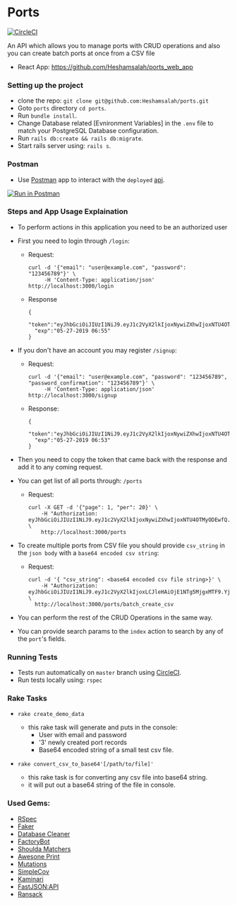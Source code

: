 # Ports
[![CircleCI](https://circleci.com/gh/Heshamsalah/ports/tree/master.svg?style=svg)](https://circleci.com/gh/Heshamsalah/ports/tree/master)

An API which allows you to manage ports with CRUD operations and also you can
create batch ports at once from a CSV file
* React App: https://github.com/Heshamsalah/ports_web_app

### Setting up the project
- clone the repo: `git clone git@github.com:Heshamsalah/ports.git`
- Goto `ports` directory `cd ports`.
- Run `bundle install`.
- Change Database related [Evnironment Variables] in the `.env` file to match your PostgreSQL Database configuration.
- Run `rails db:create && rails db:migrate`.
- Start rails server using: `rails s`.

### Postman
- Use [Postman](https://www.getpostman.com/) app to interact with the `deployed` [api](https://hsalah.net/ports_app).

[![Run in Postman](https://run.pstmn.io/button.svg)](https://app.getpostman.com/run-collection/e615e6910ae51e6dc92c)

### Steps and App Usage Explaination
- To perform actions in this application you need to be an authorized user
- First you need to login through `/login`:
  - Request:
    ```
    curl -d '{"email": "user@example.com", "password": "123456789"}' \
         -H 'Content-Type: application/json' http://localhost:3000/login
    ```
  - Response
    ```
    {
      "token":"eyJhbGciOiJIUzI1NiJ9.eyJ1c2VyX2lkIjoxNywiZXhwIjoxNTU4OTMyOTExfQ.OWVJmUYFgU0uen_Apjhpp5eA6qXC0qo7dXWWZS3lHLE",
      "exp":"05-27-2019 06:55"
    }
    ```
- If you don't have an account you may register `/signup`:
  - Request:
    ```
    curl -d '{"email": "user@example.com", "password": "123456789", "password_confirmation": "123456789"}' \
         -H 'Content-Type: application/json' http://localhost:3000/signup
    ```
  - Response:
    ```
    {
      "token":"eyJhbGciOiJIUzI1NiJ9.eyJ1c2VyX2lkIjoxNywiZXhwIjoxNTU4OTMyODEwfQ.IrlCt_ytyXM9ZBPbKK_1AOt2Uer2s3dTM2g5BODw3sA",
      "exp":"05-27-2019 06:53"
    }
    ```
- Then you need to copy the token that came back with the response and add it to any coming request.

- You can get list of all ports through: `/ports`
  - Request:
    ```
    curl -X GET -d '{"page": 1, "per": 20}' \
        -H "Authorization: eyJhbGciOiJIUzI1NiJ9.eyJ1c2VyX2lkIjoxNywiZXhwIjoxNTU4OTMyODEwfQ.IrlCt_ytyXM9ZBPbKK_1AOt2Uer2s3dTM2g5BODw3sA" \
        http://localhost:3000/ports
    ```

- To create multiple ports from CSV file you should provide `csv_string` in the `json body` with a `base64 encoded csv string`:
  - Request:
    ```
    curl -d '{ "csv_string": <base64 encoded csv file string>}' \ 
        -H "Authorization: eyJhbGciOiJIUzI1NiJ9.eyJ1c2VyX2lkIjoxLCJleHAiOjE1NTg5MjgxMTF9.YjhAAVEnnwWg2Wgldhgq0xabH1H5zOQZfNa_HkT3CxI" \ 
      http://localhost:3000/ports/batch_create_csv
    ```

- You can perform the rest of the CRUD Operations in the same way.
- You can provide search params to the `index` action to search by any of the `port`'s fields.

### Running Tests
- Tests run automatically on `master` branch using [CircleCI](https://circleci.com/).
- Run tests locally using: `rspec`

### Rake Tasks
- `rake create_demo_data`
  - this rake task will generate and puts in the console: 
    - User with email and password
    - '3' newly created port records
    - Base64 encoded string of a small test csv file.

- `rake convert_csv_to_base64'[/path/to/file]'`
  - this rake task is for converting any csv file into base64 string.
  - it will put out a base64 string of the file in console.

### Used Gems:
* [RSpec](https://relishapp.com/rspec)
* [Faker](https://github.com/stympy/faker)
* [Database Cleaner](https://github.com/DatabaseCleaner/database_cleaner)
* [FactoryBot](https://github.com/thoughtbot/factory_bot)
* [Shoulda Matchers](https://github.com/thoughtbot/shoulda-matchers)
* [Awesone Print](https://github.com/awesome-print/awesome_print)
* [Mutations](https://github.com/cypriss/mutations)
* [SimpleCov](https://github.com/colszowka/simplecov/)
* [Kaminari](https://github.com/kaminari/kaminari)
* [FastJSON:API](https://github.com/Netflix/fast_jsonapi)
* [Ransack](https://github.com/activerecord-hackery/ransack)
